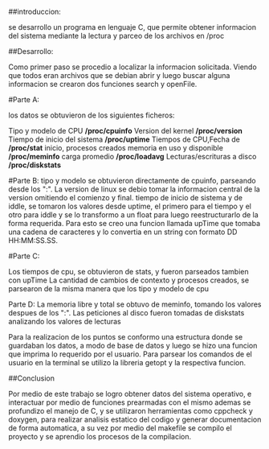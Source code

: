 ##introduccion:

se desarrollo un programa en lenguaje C, que permite obtener informacion del
sistema mediante la lectura y parceo de los archivos en /proc

##Desarrollo:

Como primer paso se procedio a localizar la informacion solicitada. Viendo que 
todos eran archivos que se debian abrir y luego buscar alguna informacion se crearon
dos funciones search y openFile.

#Parte A:

los datos se obtuvieron de los siguientes ficheros:

Tipo y modelo de CPU		**/proc/cpuinfo**
Version del kernel		**/proc/version**
Tiempo de inicio del sistema	**/proc/uptime**
Tiempos de CPU,Fecha de		**/proc/stat**
inicio, procesos creados
memoria en uso y disponible	**/proc/meminfo**
carga promedio			**/proc/loadavg**
Lecturas/escrituras a disco	**/proc/diskstats**

#Parte B:
tipo y modelo se obtuvieron directamente de cpuinfo, parseando 
desde los ":".
La version de linux se debio tomar la informacion central de la 
version omitiendo el comienzo y final.
tiempo de inicio de sistema y de iddle, se tomaron los valores
desde uptime, el primero para el tiempo y el otro para iddle y 
se lo transformo a un float para luego reestructurarlo de la forma
requerida. Para esto se creo una funcion llamada upTime que tomaba una cadena de
caracteres y lo convertia en un string con formato DD HH:MM:SS.SS.

#Parte C:

Los tiempos de cpu, se obtuvieron de stats, y fueron parseados tambien con upTime 
La cantidad de cambios de contexto y procesos creados, se parsearon de la misma
manera que los tipo y modelo de cpu

Parte D:
La memoria libre y total se obtuvo de meminfo, tomando los valores despues de los ":".
Las peticiones al disco fueron tomadas de diskstats analizando los valores de lecturas


Para la realizacion de los puntos se conformo una estructura donde se guardaban los datos, a modo de base 
de datos y luego se hizo una funcion que imprima lo requerido por el usuario. Para parsear los comandos de 
el usuario en la terminal se utilizo la libreria getopt y la respectiva funcion.

##Conclusion

Por medio de este trabajo se logro obtener datos del sistema operativo, e interactuar por medio de funciones prearmadas con el mismo
ademas se profundizo el manejo de C, y se utilizaron herramientas como cppcheck y doxygen, para realizar analisis estatico del 
codigo y generar documentacion de forma automatica, a su vez por medio del makefile se compilo el proyecto y se aprendio los procesos
de la compilacion.
